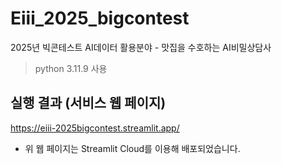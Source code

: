 # Eiii_2025_bigcontest
2025년 빅콘테스트 AI데이터 활용분야 - 맛집을 수호하는 AI비밀상담사

> python 3.11.9 사용

## 실행 결과 (서비스 웹 페이지)
https://eiii-2025bigcontest.streamlit.app/
- 위 웹 페이지는 Streamlit Cloud를 이용해 배포되었습니다.
